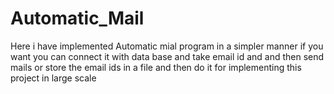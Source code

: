 # Automatic_Mail
Here i have implemented Automatic mial program in a simpler manner if you want you can connect it with data base and take email id and and then send mails  or store the email ids in a file and then do it for implementing this project in large scale
